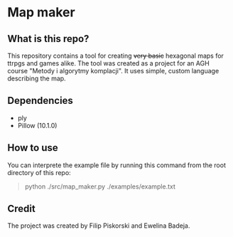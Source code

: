 # Map maker

## What is this repo?
  This repository contains a tool for creating ~~very basic~~ hexagonal maps for ttrpgs and games alike. The tool was created as a project for an AGH course "Metody i algorytmy komplacji". It uses simple, custom language describing the map.

## Dependencies
- ply
- Pillow (10.1.0)

## How to use
  You can interprete the example file by running this command from the root directory of this repo:
  > python ./src/map_maker.py ./examples/example.txt

## Credit
  The project was created by Filip Piskorski and Ewelina Badeja.
